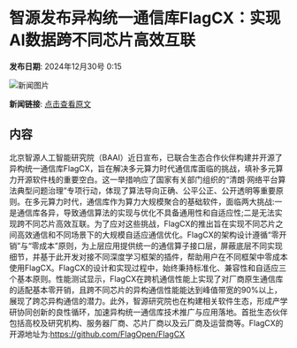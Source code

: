 # 智源发布异构统一通信库FlagCX：实现AI数据跨不同芯片高效互联

**发布日期**: 2024年12月30号 0:15

![新闻图片](https://upload.chinaz.com/2024/1230/6387114331806263495232892.png)

**新闻链接**: [点击查看原文](https://www.aibase.com/zh/news/14326)

## 内容

北京智源人工智能研究院（BAAI）近日宣布，已联合生态合作伙伴构建并开源了异构统一通信库FlagCX，旨在解决多元算力时代通信库面临的挑战，填补多元算力开源软件栈的重要空白。这一举措响应了国家有关部门组织的“清朗·网络平台算法典型问题治理”专项行动，体现了算法导向正确、公平公正、公开透明等重要原则。在多元算力时代，通信库作为算力大规模聚合的基础软件，面临两大挑战:一是通信库各异，导致通信算法的实现与优化不具备通用性和自适应性;二是无法实现跨不同芯片高效互联。为了应对这些挑战，FlagCX的推出旨在实现不同芯片之间高效通信和不同场景下的大规模自适应通信优化。FlagCX的架构设计遵循“零开销”与“零成本”原则，为上层应用提供统一的通信算子接口层，屏蔽底层不同实现细节，并基于此开发对接不同深度学习框架的插件，帮助用户在不同框架中零成本使用FlagCX。FlagCX的设计和实现过程中，始终秉持标准化、兼容性和自适应三个基本原则。性能测试显示，FlagCX在跨机通信性能上实现了对厂商原生通信库的适配基本零开销，且跨不同芯片的异构通信性能能达到峰值带宽的90%以上，展现了跨芯异构通信的潜力。此外，智源研究院也在构建相关软件生态，形成产学研协同创新的良性循环，加速异构统一通信库技术推广与应用落地。首批生态伙伴包括高校及研究机构、服务器厂商、芯片厂商以及云厂商及运营商等。FlagCX的开源地址为:https://github.com/FlagOpen/FlagCX
